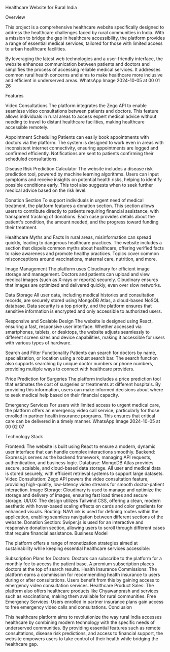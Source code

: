 Healthcare Website for Rural India

Overview

This project is a comprehensive healthcare website specifically designed to address the healthcare challenges faced by rural communities in India. With a mission to bridge the gap in healthcare accessibility, the platform provides a range of essential medical services, tailored for those with limited access to urban healthcare facilities.

By leveraging the latest web technologies and a user-friendly interface, the website enhances communication between patients and doctors and simplifies the process of accessing reliable medical services. It addresses common rural health concerns and aims to make healthcare more inclusive and efficient in underserved areas. WhatsApp Image 2024-10-05 at 00 01 26

Features

Video Consultations
The platform integrates the Zego API to enable seamless video consultations between patients and doctors. This feature allows individuals in rural areas to access expert medical advice without needing to travel to distant healthcare facilities, making healthcare accessible remotely.

Appointment Scheduling
Patients can easily book appointments with doctors via the platform. The system is designed to work even in areas with inconsistent internet connectivity, ensuring appointments are logged and confirmed efficiently. Notifications are sent to patients confirming their scheduled consultations.

Disease Risk Prediction Calculator
The website includes a disease risk prediction tool, powered by machine learning algorithms. Users can input symptoms and receive insights on potential health risks, helping to identify possible conditions early. This tool also suggests when to seek further medical advice based on the risk level.

Donation Section
To support individuals in urgent need of medical treatment, the platform features a donation section. This section allows users to contribute directly to patients requiring financial assistance, with transparent tracking of donations. Each case provides details about the patient's condition, the amount needed, and the progress toward funding their treatment.

Healthcare Myths and Facts
In rural areas, misinformation can spread quickly, leading to dangerous healthcare practices. The website includes a section that dispels common myths about healthcare, offering verified facts to raise awareness and promote healthy practices. Topics cover common misconceptions around vaccinations, maternal care, nutrition, and more.

Image Management
The platform uses Cloudinary for efficient image storage and management. Doctors and patients can upload and view medical images (such as X-rays or reports) securely. Cloudinary ensures that images are optimized and delivered quickly, even over slow networks.

Data Storage
All user data, including medical histories and consultation records, are securely stored using MongoDB Atlas, a cloud-based NoSQL database. Data security is a top priority, and the platform ensures that sensitive information is encrypted and only accessible to authorized users.

Responsive and Scalable Design
The website is designed using React, ensuring a fast, responsive user interface. Whether accessed via smartphones, tablets, or desktops, the website adjusts seamlessly to different screen sizes and device capabilities, making it accessible for users with various types of hardware.

Search and Filter Functionality
Patients can search for doctors by name, specialization, or location using a robust search bar. The search function also supports searching by unique doctor numbers or phone numbers, providing multiple ways to connect with healthcare providers.

Price Prediction for Surgeries
The platform includes a price prediction tool that estimates the cost of surgeries or treatments at different hospitals. By providing this information, users can make informed decisions about where to seek medical help based on their financial capacity.

Emergency Services
For users with limited access to urgent medical care, the platform offers an emergency video call service, particularly for those enrolled in partner health insurance programs. This ensures that critical care can be delivered in a timely manner. WhatsApp Image 2024-10-05 at 00 02 07

Technology Stack

Frontend: The website is built using React to ensure a modern, dynamic user interface that can handle complex interactions smoothly.
Backend: Express.js serves as the backend framework, managing API requests, authentication, and business logic.
Database: MongoDB Atlas provides secure, scalable, and cloud-based data storage. All user and medical data is stored securely, with efficient retrieval systems to support large datasets.
Video Consultation: Zego API powers the video consultation feature, providing high-quality, low-latency video streams for smooth doctor-patient interaction.
Image Storage: Cloudinary is used to manage and optimize the storage and delivery of images, ensuring fast load times and secure storage.
UI/UX: The design utilizes Tailwind CSS, offering a clean, modern aesthetic with hover-based scaling effects on cards and color gradients for enhanced visuals.
Routing: NAVLink is used for defining routes within the application, enabling seamless navigation between different sections of the website.
Donation Section: Swiper.js is used for an interactive and responsive donation section, allowing users to scroll through different cases that require financial assistance.
Business Model

The platform offers a range of monetization strategies aimed at sustainability while keeping essential healthcare services accessible:

Subscription Plans for Doctors: Doctors can subscribe to the platform for a monthly fee to access the patient base. A premium subscription places doctors at the top of search results.
Health Insurance Commissions: The platform earns a commission for recommending health insurance to users during or after consultations. Users benefit from this by gaining access to emergency video consultation services.
Healthcare Product Sales: The platform also offers healthcare products like Chyawanprash and services such as vaccinations, making them available for rural communities.
Free Emergency Services: Users enrolled in partner insurance plans gain access to free emergency video calls and consultations.
Conclusion

This healthcare platform aims to revolutionize the way rural India accesses healthcare by combining modern technology with the specific needs of underserved communities. By providing essential features such as remote consultations, disease risk predictions, and access to financial support, the website empowers users to take control of their health while bridging the healthcare gap.
